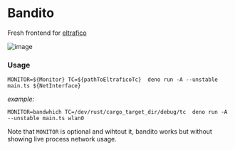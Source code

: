 # Bandito

Fresh frontend for [eltrafico](https://github.com/sigmaSd/Eltrafico)

![image](https://user-images.githubusercontent.com/22427111/187526633-de317357-ce9f-4314-b721-27fa62e0e9ce.png)


### Usage

```
MONITOR=${Monitor} TC=${pathToEltraficoTc}  deno run -A --unstable main.ts ${NetInterface}
```

*example:*

```
MONITOR=bandwhich TC=/dev/rust/cargo_target_dir/debug/tc  deno run -A --unstable main.ts wlan0
```

Note that `MONITOR` is optional and wihtout it, bandito works but without showing live process network usage.
